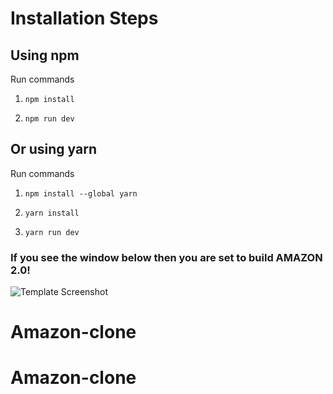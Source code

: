 # Installation Steps



## Using npm

Run commands

1) ```npm install```


2) ```npm run dev```


## Or using yarn

Run commands 

1) ```npm install --global yarn```

2) ```yarn install```

3) ```yarn run dev```


### If you see the window below then you are set to build AMAZON 2.0!

![Template Screenshot](TemplateScreenshot.jpg?raw=true "Template Screenshot")
# Amazon-clone
# Amazon-clone
